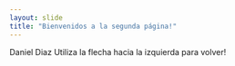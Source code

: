 ```yaml
---
layout: slide
title: "Bienvenidos a la segunda página!"
---
```

Daniel Diaz
Utiliza la flecha hacia la izquierda para volver!